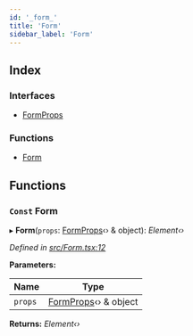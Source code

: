 ```yaml
---
id: '_form_'
title: 'Form'
sidebar_label: 'Form'
---
```


## Index

### Interfaces

- [FormProps](../interfaces/_form_.formprops.md)

### Functions

- [Form](_form_.md#const-form)

## Functions

### `Const` Form

▸ **Form**(`props`: [FormProps](../interfaces/_form_.formprops.md)‹› & object): _Element‹›_

_Defined in [src/Form.tsx:12](https://github.com/tarojsx/ui/blob/v0.11.0/src/Form.tsx#L12)_

**Parameters:**

| Name    | Type                                                      |
| ------- | --------------------------------------------------------- |
| `props` | [FormProps](../interfaces/_form_.formprops.md)‹› & object |

**Returns:** _Element‹›_
